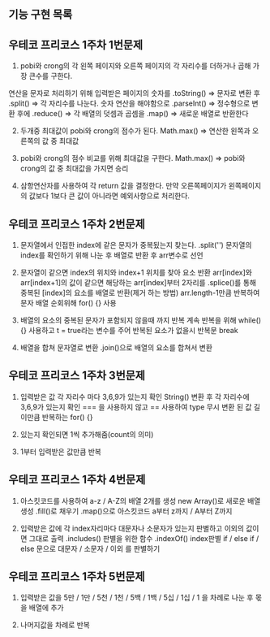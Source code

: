 ## 기능 구현 목록
## 우테코 프리코스 1주차 1번문제

1. pobi와 crong의 각 왼쪽 페이지와 오른쪽 페이지의
각 자리수를 더하거나 곱해 가장 큰수를 구한다.

연산을 문자로 처리하기 위해 입력받은 페이지의 숫자를
.toString() => 문자로 변환 후
.split() => 각 자리수를 나눈다.
숫자 연산을 해야함으로
.parseInt() => 정수형으로 변환 후에
.reduce() => 각 배열의 덧셈과 곱셈을
.map() => 새로운 배열로 반환한다

2. 두개중 최대값이 pobi와 crong의 점수가 된다.
Math.max() =>  연산한 왼쪽과 오른쪽의 값 중 최대값

3. pobi와 crong의 점수 비교를 위해 최대값을 구한다.
Math.max() => pobi와 crong의 값 중 최대값을 가지면 승리

4. 삼항연산자를 사용하여 각 return 값을 결정한다.
만약 오른쪽페이지가 왼쪽페이지의 값보다 1보다 큰 값이 아니라면 예외사항으로 처리한다.

## 우테코 프리코스 1주차 2번문제

1. 문자열에서 인접한 index에 같은 문자가 중복됬는지 찾는다.
.split('') 문자열의 index를 확인하기 위해 나눈 후 배열로 반환 후 arr변수로 선언

2. 문자열이 같으면 index의 위치와 index+1 위치를 찾아 요소 반환
arr[index]와 arr[index+1]의 값이 같으면 해당하는 arr[index]부터 2자리를
.splice()를 통해 중복된 [index]의 요소를 배열로 반환(제거 하는 방법)
arr.length-1만큼 반복하여 문자 배열 순회위해 for() {} 사용

3. 배열의 요소의 중복된 문자가 포함되지 않을때 까지 반복
계속 반복을 위해 while() {} 사용하고
t = true라는 변수를 주어 반복된 요소가 없을시 반복문 break

4. 배열을 합쳐 문자열로 변환
.join()으로 배열의 요소를 합쳐서 변환

## 우테코 프리코스 1주차 3번문제

1. 입력받은 값 각 자리수 마다 3,6,9가 있는지 확인
String() 변환 후 각 자리수에 3,6,9가 있는지 확인
=== 을 사용하지 않고 == 사용하여 type 무시
변환 된 값 길이만큼 반복하는 for() {}

2. 있는지 확인되면 1씩 추가해줌(count의 의미)

3. 1부터 입력받은 값만큼 반복

## 우테코 프리코스 1주차 4번문제

1. 아스킷코드를 사용하여 a-z / A-Z의 배열 2개를 생성
new Array()로 새로운 배열 생성
.fill()로 채우기
.map()으로 아스킷코드 a부터 z까지 / A부터 Z까지

2. 입력받은 값에 각 index자리마다 대문자나 소문자가 있는지 판별하고 이외의 값이면 그대로 출력 
.includes() 판별을 위한 함수
.indexOf() index판별
if / else if / else 문으로 대문자 / 소문자 / 이외 를 판별하기

## 우테코 프리코스 1주차 5번문제

1. 입력받은 값을 5만 / 1만 / 5천 / 1천 / 5백 / 1백 / 5십 / 1십 / 1 을 차례로 나눈 후 몫을 배열에 추가

2. 나머지값을 차례로 반복